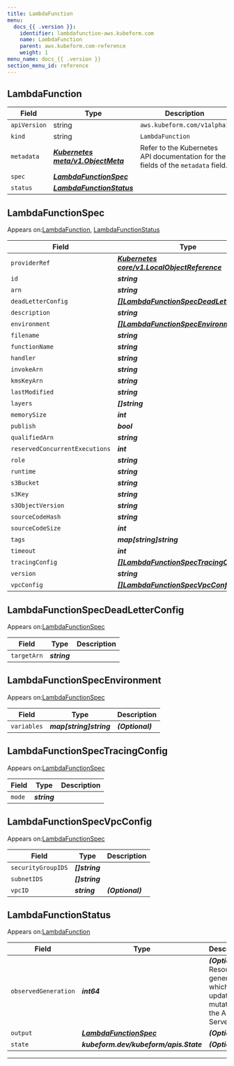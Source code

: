 ```yaml
---
title: LambdaFunction
menu:
  docs_{{ .version }}:
    identifier: lambdafunction-aws.kubeform.com
    name: LambdaFunction
    parent: aws.kubeform.com-reference
    weight: 1
menu_name: docs_{{ .version }}
section_menu_id: reference
---
```


## LambdaFunction
| Field | Type | Description |
| ------ | ----- | ----------- |
| `apiVersion` | string | `aws.kubeform.com/v1alpha1` |
|    `kind` | string | `LambdaFunction` |
| `metadata` | ***[Kubernetes meta/v1.ObjectMeta](https://kubernetes.io/docs/reference/generated/kubernetes-api/v1.13/#objectmeta-v1-meta)***|Refer to the Kubernetes API documentation for the fields of the `metadata` field.|
| `spec` | ***[LambdaFunctionSpec](#lambdafunctionspec)***||
| `status` | ***[LambdaFunctionStatus](#lambdafunctionstatus)***||
## LambdaFunctionSpec

Appears on:[LambdaFunction](#lambdafunction), [LambdaFunctionStatus](#lambdafunctionstatus)

| Field | Type | Description |
| ------ | ----- | ----------- |
| `providerRef` | ***[Kubernetes core/v1.LocalObjectReference](https://kubernetes.io/docs/reference/generated/kubernetes-api/v1.13/#localobjectreference-v1-core)***||
| `id` | ***string***||
| `arn` | ***string***| ***(Optional)*** |
| `deadLetterConfig` | ***[[]LambdaFunctionSpecDeadLetterConfig](#lambdafunctionspecdeadletterconfig)***| ***(Optional)*** |
| `description` | ***string***| ***(Optional)*** |
| `environment` | ***[[]LambdaFunctionSpecEnvironment](#lambdafunctionspecenvironment)***| ***(Optional)*** |
| `filename` | ***string***| ***(Optional)*** |
| `functionName` | ***string***||
| `handler` | ***string***||
| `invokeArn` | ***string***| ***(Optional)*** |
| `kmsKeyArn` | ***string***| ***(Optional)*** |
| `lastModified` | ***string***| ***(Optional)*** |
| `layers` | ***[]string***| ***(Optional)*** |
| `memorySize` | ***int***| ***(Optional)*** |
| `publish` | ***bool***| ***(Optional)*** |
| `qualifiedArn` | ***string***| ***(Optional)*** |
| `reservedConcurrentExecutions` | ***int***| ***(Optional)*** |
| `role` | ***string***||
| `runtime` | ***string***||
| `s3Bucket` | ***string***| ***(Optional)*** |
| `s3Key` | ***string***| ***(Optional)*** |
| `s3ObjectVersion` | ***string***| ***(Optional)*** |
| `sourceCodeHash` | ***string***| ***(Optional)*** |
| `sourceCodeSize` | ***int***| ***(Optional)*** |
| `tags` | ***map[string]string***| ***(Optional)*** |
| `timeout` | ***int***| ***(Optional)*** |
| `tracingConfig` | ***[[]LambdaFunctionSpecTracingConfig](#lambdafunctionspectracingconfig)***| ***(Optional)*** |
| `version` | ***string***| ***(Optional)*** |
| `vpcConfig` | ***[[]LambdaFunctionSpecVpcConfig](#lambdafunctionspecvpcconfig)***| ***(Optional)*** |
## LambdaFunctionSpecDeadLetterConfig

Appears on:[LambdaFunctionSpec](#lambdafunctionspec)

| Field | Type | Description |
| ------ | ----- | ----------- |
| `targetArn` | ***string***||
## LambdaFunctionSpecEnvironment

Appears on:[LambdaFunctionSpec](#lambdafunctionspec)

| Field | Type | Description |
| ------ | ----- | ----------- |
| `variables` | ***map[string]string***| ***(Optional)*** |
## LambdaFunctionSpecTracingConfig

Appears on:[LambdaFunctionSpec](#lambdafunctionspec)

| Field | Type | Description |
| ------ | ----- | ----------- |
| `mode` | ***string***||
## LambdaFunctionSpecVpcConfig

Appears on:[LambdaFunctionSpec](#lambdafunctionspec)

| Field | Type | Description |
| ------ | ----- | ----------- |
| `securityGroupIDS` | ***[]string***||
| `subnetIDS` | ***[]string***||
| `vpcID` | ***string***| ***(Optional)*** |
## LambdaFunctionStatus

Appears on:[LambdaFunction](#lambdafunction)

| Field | Type | Description |
| ------ | ----- | ----------- |
| `observedGeneration` | ***int64***| ***(Optional)*** Resource generation, which is updated on mutation by the API Server.|
| `output` | ***[LambdaFunctionSpec](#lambdafunctionspec)***| ***(Optional)*** |
| `state` | ***kubeform.dev/kubeform/apis.State***| ***(Optional)*** |
---
